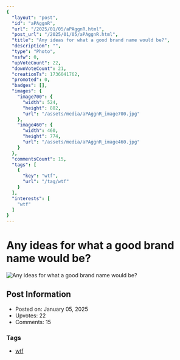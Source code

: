 ```yaml
---
{
  "layout": "post",
  "id": "aPAggnR",
  "url": "/2025/01/05/aPAggnR.html",
  "post_url": "/2025/01/05/aPAggnR.html",
  "title": "Any ideas for what a good brand name would be?",
  "description": "",
  "type": "Photo",
  "nsfw": 0,
  "upVoteCount": 22,
  "downVoteCount": 21,
  "creationTs": 1736041762,
  "promoted": 0,
  "badges": [],
  "images": {
    "image700": {
      "width": 524,
      "height": 882,
      "url": "/assets/media/aPAggnR_image700.jpg"
    },
    "image460": {
      "width": 460,
      "height": 774,
      "url": "/assets/media/aPAggnR_image460.jpg"
    }
  },
  "commentsCount": 15,
  "tags": [
    {
      "key": "wtf",
      "url": "/tag/wtf"
    }
  ],
  "interests": [
    "wtf"
  ]
}
---
```


# Any ideas for what a good brand name would be?

![Any ideas for what a good brand name would be?](/assets/media/aPAggnR_image700.jpg)

## Post Information

- Posted on: January 05, 2025
- Upvotes: 22
- Comments: 15

### Tags

- [wtf](/tag/wtf)
